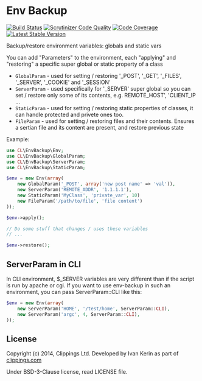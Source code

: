 Env Backup
==========

[![Build Status](https://travis-ci.org/clippings/env-backup.png?branch=master)](https://travis-ci.org/clippings/env-backup)
[![Scrutinizer Code Quality](https://scrutinizer-ci.com/g/clippings/env-backup/badges/quality-score.png?s=5e12a9e615449e2b63cc5bae31fc92f6bb977ca4)](https://scrutinizer-ci.com/g/clippings/env-backup/)
[![Code Coverage](https://scrutinizer-ci.com/g/clippings/env-backup/badges/coverage.png?s=bf4be88c910271150acc5fb0ce2bd1d0585ea524)](https://scrutinizer-ci.com/g/clippings/env-backup/)
[![Latest Stable Version](https://poser.pugx.org/clippings/env-backup/v/stable.png)](https://packagist.org/packages/clippings/env-backup)

Backup/restore environment variables: globals and static vars

You can add "Parameters" to the environment, each "applying" and "restoring" a specific super global or static property of a class

 - `GlobalParam` - used for setting / restoring '\_POST', '\_GET', '\_FILES', '\_SERVER', '\_COOKIE' and '\_SESSION'
 - `ServerParam` - used specifically for '\_SERVER' super global so you can set / restore only some of its contents, e.g. REMOTE\_HOST', 'CLIENT\_IP ...
 - `StaticParam` - used for setting / restoring static properties of classes, it can handle protected and privete ones too.
 - `FileParam`   - used for setting / restoring files and their contents. Ensures a sertian file and its content are present, and restore previous state

Example:

```php
use CL\EnvBackup\Env;
use CL\EnvBackup\GlobalParam;
use CL\EnvBackup\ServerParam;
use CL\EnvBackup\StaticParam;

$env = new Env(array(
    new GlobalParam('_POST', array('new post name' => 'val')),
    new ServerParam('REMOTE_ADDR', '1.1.1.1'),
    new StaticParam('MyClass', 'private_var', 10)
    new FileParam('/path/to/file', 'file content')
));

$env->apply();

// Do some stuff that changes / uses these variables
// ...

$env->restore();
```

ServerParam in CLI
------------------

In CLI environment, $\_SERVER variables are very different than if the script is run by apache or cgi. If you want to use env-backup in such an environment, you can pass ServerParam::CLI like this:

```php
$env = new Env(array(
    new ServerParam('HOME', '/test/home', ServerParam::CLI),
    new ServerParam('argc', 4, ServerParam::CLI),
));
```

## License

Copyright (c) 2014, Clippings Ltd. Developed by Ivan Kerin as part of [clippings.com](http://clippings.com)

Under BSD-3-Clause license, read LICENSE file.
